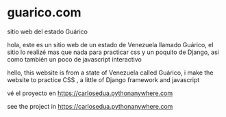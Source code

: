 # guarico.com
sitio web del estado Guárico

hola, este es un sitio web de un estado de Venezuela llamado Guárico, el sitio lo realizé mas que nada
para practicar css y un poquito de Django, asi como también un poco de javascript interactivo

hello, this website is from a state of Venezuela called Guárico, i make the website to practice
CSS , a little of Django framework and javascript

vé el proyecto en https://carlosedua.pythonanywhere.com

see the project in https://carlosedua.pythonanywhere.com
